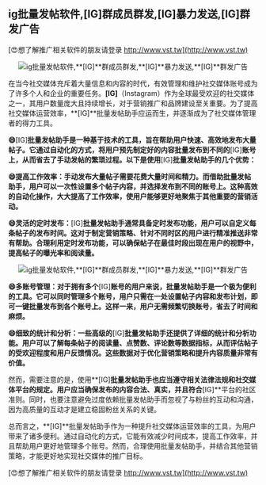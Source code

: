 ## **ig批量发帖软件,**[IG]**群成员群发,**[IG]**暴力发送,**[IG]**群发广告**

[😍想了解推广相关软件的朋友请登录 http://www.vst.tw](http://www.vst.tw)

 <center><img src="https://vst.tw/MP4/tuiguang/png/1.png" alt="ig批量发帖软件,**[IG]**群成员群发,**[IG]**暴力发送,**[IG]**群发广告"></center>

在当今社交媒体充斥着大量信息和内容的时代，有效管理和维护社交媒体账号成为了许多个人和企业的重要任务。**[IG]**（Instagram）作为全球最受欢迎的社交媒体之一，其用户数量庞大且持续增长，对于营销推广和品牌建设至关重要。为了提高社交媒体运营效率，**[IG]**批量发帖助手应运而生，并逐渐成为了社交媒体管理者的得力工具。

**😄**[IG]**批量发帖助手是一种基于技术的工具，旨在帮助用户快速、高效地发布大量帖子。它通过自动化的方式，将用户预先制定好的内容批量发布到不同的**[IG]**账号上，从而省去了手动发帖的繁琐过程。以下是使用**[IG]**批量发帖助手的几个优势：**

**😄提高工作效率：手动发布大量帖子需要花费大量时间和精力。而借助批量发帖助手，用户可以一次性设置多个帖子内容，并选择发布到不同的账号上。这种高效的自动化操作，大大提高了工作效率，使用户能够更好地聚焦于其他重要的营销活动。**

**😄灵活的定时发布：**[IG]**批量发帖助手通常具备定时发布功能，用户可以自定义每条帖子的发布时间。这对于制定营销策略、针对不同时区的用户进行精准推送非常有帮助。合理利用定时发布功能，可以确保帖子在最佳时段出现在用户的视野中，提高帖子的曝光率和阅读量。**

 <center><img src="https://vst.tw/MP4/tuiguang/png/3.png" alt="ig批量发帖软件,**[IG]**群成员群发,**[IG]**暴力发送,**[IG]**群发广告"></center>

**😄多账号管理：对于拥有多个**[IG]**账号的用户来说，批量发帖助手是一个极为便利的工具。它可以同时管理多个账号，用户只需在一处设置帖子内容和发布计划，即可一键批量发布到各个账号上。这样一来，用户无需频繁切换账号，省去了时间和麻烦。**

**😄细致的统计和分析：一些高级的**[IG]**批量发帖助手还提供了详细的统计和分析功能。用户可以了解每条帖子的阅读量、点赞数、评论数等数据指标，从而评估帖子的受欢迎程度和用户反馈情况。这些数据对于优化营销策略和提升内容质量非常有价值。**

然而，需要注意的是，使用**[IG]**批量发帖助手也应当遵守相关法律法规和社交媒体平台的规定。用户应当确保发布的内容合法、真实，并且符合**[IG]**平台的社区准则。同时，也要注意避免过度依赖批量发帖助手而忽视了与粉丝的互动和沟通，因为高质量的互动才是建立稳固粉丝关系的关键。

总而言之，**[IG]**批量发帖助手作为一种提升社交媒体运营效率的工具，为用户带来了诸多便利。通过自动化的方式，它能有效减少时间成本，提高工作效率，并且帮助用户更好地管理多个账号。然而，合理使用批量发帖助手，并结合其他营销策略，才能更好地实现社交媒体的推广目标。

[😍想了解推广相关软件的朋友请登录 http://www.vst.tw](http://www.vst.tw)



